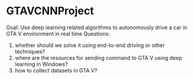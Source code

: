 # GTAVCNNProject
Goal: Use deep learning related algorithms to autonomously drive a car in GTA V environment in real time
Questions:
1. whether should we solve it using end-to-end driving or other techniques?
2. where are the resources for sending command to GTA V using deep learning in Windows?
3. how to collect datasets in GTA V?
